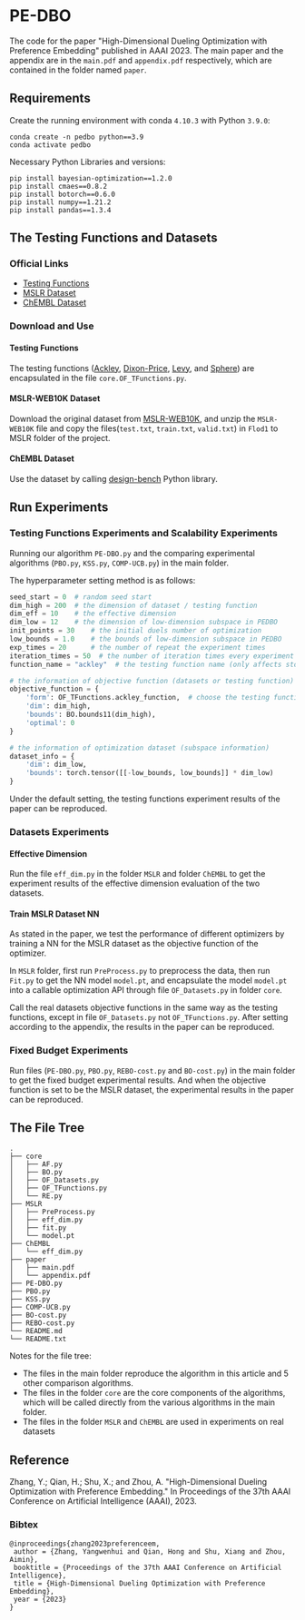 # PE-DBO

The code for the paper "High-Dimensional Dueling Optimization with Preference Embedding" published in AAAI 2023. 
The main paper and the appendix are in the `main.pdf` and `appendix.pdf` respectively, which are contained in the folder named `paper`.

## Requirements

Create the running environment with conda `4.10.3` with Python `3.9.0`: 

```shell
conda create -n pedbo python==3.9
conda activate pedbo
```

Necessary Python Libraries and versions: 

```shell
pip install bayesian-optimization==1.2.0
pip install cmaes==0.8.2
pip install botorch==0.6.0
pip install numpy==1.21.2
pip install pandas==1.3.4
```

## The Testing Functions and Datasets

### Official Links

- [Testing Functions](http://www.sfu.ca/~ssurjano/optimization.html)
- [MSLR Dataset](https://www.microsoft.com/en-us/research/project/mslr/)
- [ChEMBL Dataset](https://www.ebi.ac.uk/chembl/)

### Download and Use

#### Testing Functions

The testing functions ([Ackley](http://www.sfu.ca/~ssurjano/ackley.html),
[Dixon-Price](http://www.sfu.ca/~ssurjano/dixonpr.html),
[Levy](http://www.sfu.ca/~ssurjano/levy.html), and
[Sphere](http://www.sfu.ca/~ssurjano/spheref.html)) are encapsulated 
in the file `core.OF_TFunctions.py`. 

#### MSLR-WEB10K Dataset

Download the original dataset from [MSLR-WEB10K](https://1drv.ms/u/s!AtsMfWUz5l8nbOIoJ6Ks0bEMp78), 
and unzip the `MSLR-WEB10K` file and copy the files(`test.txt`, 
`train.txt`, `valid.txt`) in `Flod1` to MSLR folder of the project. 

#### ChEMBL Dataset

Use the dataset by calling
[design-bench](https://github.com/brandontrabucco/design-bench) 
Python library.

## Run Experiments

### Testing Functions Experiments and Scalability Experiments

Running our algorithm `PE-DBO.py` and the comparing experimental algorithms
(`PBO.py`, `KSS.py`, `COMP-UCB.py`) in the main folder. 

The hyperparameter setting method is as follows: 

```python
seed_start = 0  # random seed start
dim_high = 200  # the dimension of dataset / testing function
dim_eff = 10    # the effective dimension
dim_low = 12    # the dimension of low-dimension subspace in PEDBO
init_points = 30    # the initial duels number of optimization
low_bounds = 1.0    # the bounds of low-dimension subspace in PEDBO
exp_times = 20      # the number of repeat the experiment times
iteration_times = 50  # the number of iteration times every experiment
function_name = "ackley"  # the testing function name (only affects storage)

# the information of objective function (datasets or testing function)
objective_function = {
    'form': OF_TFunctions.ackley_function,  # choose the testing function
    'dim': dim_high,
    'bounds': BO.bounds11(dim_high),
    'optimal': 0
}

# the information of optimization dataset (subspace information)
dataset_info = {
    'dim': dim_low,
    'bounds': torch.tensor([[-low_bounds, low_bounds]] * dim_low)
}
```

Under the default setting, the testing functions experiment results of the paper 
can be reproduced. 

### Datasets Experiments

#### Effective Dimension

Run the file `eff_dim.py` in the folder `MSLR` and folder `ChEMBL` to get 
the experiment results of the effective dimension evaluation 
of the two datasets.

#### Train MSLR Dataset NN

As stated in the paper, we test the performance of different optimizers 
by training a NN for the MSLR dataset as the objective function of the 
optimizer. 

In `MSLR` folder, first run `PreProcess.py` to preprocess the data, then 
run `Fit.py` to get the NN model `model.pt`, 
and encapsulate the model `model.pt` into a callable optimization API 
through file `OF_Datasets.py` in folder `core`.

Call the real datasets objective functions in the same way as the testing
functions, except in file `OF_Datasets.py` not `OF_TFunctions.py`. 
After setting according to the appendix, the results in the paper 
can be reproduced. 

### Fixed Budget Experiments

Run files (`PE-DBO.py`, `PBO.py`, `REBO-cost.py` and `BO-cost.py`)
in the main folder to get the fixed budget experimental results. 
And when the objective function is set to be the MSLR dataset, 
the experimental results in the paper can be reproduced.

## The File Tree

```shell
.
├── core
│   ├── AF.py
│   ├── BO.py
│   ├── OF_Datasets.py
│   ├── OF_TFunctions.py
│   └── RE.py
├── MSLR
│   ├── PreProcess.py
│   ├── eff_dim.py
│   ├── fit.py
│   └── model.pt
├── ChEMBL
│   └── eff_dim.py
├── paper
│   ├── main.pdf
│   └── appendix.pdf
├── PE-DBO.py
├── PBO.py
├── KSS.py
├── COMP-UCB.py
├── BO-cost.py
├── REBO-cost.py
└── README.md
└── README.txt
```

Notes for the file tree:
- The files in the main folder reproduce the algorithm in this article and 5 other
comparison algorithms.
- The files in the folder `core` are the core components of the algorithms, 
which will be called directly from the various algorithms in the main folder.
- The files in the folder `MSLR` and `ChEMBL` are used in 
experiments on real datasets

## Reference
Zhang, Y.; Qian, H.; Shu, X.; and Zhou, A. "High-Dimensional Dueling Optimization with Preference Embedding." In Proceedings of
the 37th AAAI Conference on Artificial Intelligence (AAAI), 2023.
### Bibtex
```shell
@inproceedings{zhang2023preferenceem,
 author = {Zhang, Yangwenhui and Qian, Hong and Shu, Xiang and Zhou, Aimin},
 booktitle = {Proceedings of the 37th AAAI Conference on Artificial Intelligence},
 title = {High-Dimensional Dueling Optimization with Preference Embedding},
 year = {2023}
}
```
